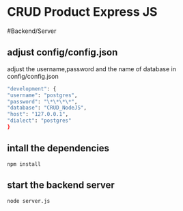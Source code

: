 # CRUD Product Express JS

#Backend/Server

## adjust config/config.json

adjust the username,password and the name of database in config/config.json

```bash
"development": {
"username": "postgres",
"password": "\*\*\*\*",
"database": "CRUD_NodeJS",
"host": "127.0.0.1",
"dialect": "postgres"
}
```

## intall the dependencies

```
npm install
```

## start the backend server

```
node server.js
```
